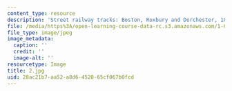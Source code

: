 ```yaml
---
content_type: resource
description: 'Street railway tracks: Boston, Roxbury and Dorchester, 1872-1901'
file: /media/https%3A/open-learning-course-data-rc.s3.amazonaws.com/1-012-introduction-to-civil-engineering-design-spring-2002/28ac21b7aa52a8d6452065cf067b0fcd_2.jpg
file_type: image/jpeg
image_metadata:
  caption: ''
  credit: ''
  image-alt: ''
resourcetype: Image
title: 2.jpg
uid: 28ac21b7-aa52-a8d6-4520-65cf067b0fcd
---
```

